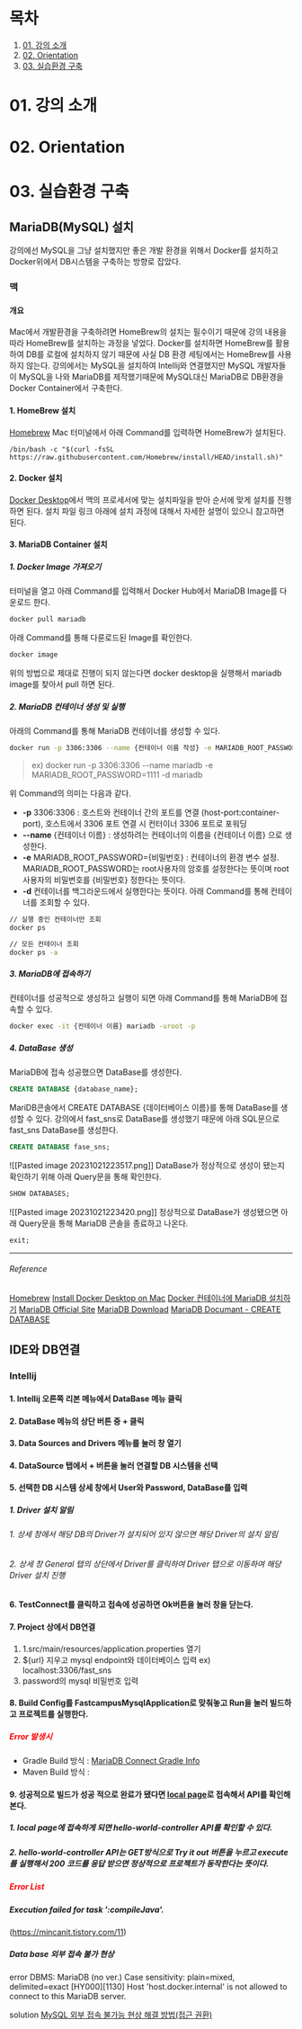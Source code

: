 # 목차
1. [01. 강의 소개](#ch-01-강의-소개)
2. [02. Orientation](#ch-02-orientation)
3. [03. 실습환경 구축](#ch-03-실습환경-구축)
# 01. 강의 소개
# 02. Orientation
# 03. 실습환경 구축
## MariaDB(MySQL) 설치

강의에선 MySQL을 그냥 설치했지만 좋은 개발 환경을 위해서 Docker를 설치하고 Docker위에서 DB시스템을 구축하는 방향로 잡았다. 
### 맥
#### 개요
Mac에서 개발환경을 구축하려면 HomeBrew의 설치는 필수이기 때문에 강의 내용을 따라 HomeBrew를 설치하는 과정을 넣었다. Docker를 설치하면 HomeBrew를 활용하여 DB를 로컬에 설치하지 않기 때문에 사실 DB 환경 세팅에서는 HomeBrew를 사용하지 않는다. 강의에서는 MySQL을 설치하여 Intellij와 연결했지만 MySQL 개발자들이 MySQL을 나와 MariaDB를 제작했기때문에 MySQL대신 MariaDB로 DB환경을 Docker Container에서 구축한다.
#### 1. HomeBrew 설치
[Homebrew](https://brew.sh/)
Mac 터미널에서 아래 Command를 입력하면 HomeBrew가 설치된다.
```
/bin/bash -c "$(curl -fsSL https://raw.githubusercontent.com/Homebrew/install/HEAD/install.sh)"
```

#### 2. Docker 설치
[Docker Desktop](https://docs.docker.com/desktop/install/mac-install/)에서 맥의 프로세서에 맞는 설치파일을 받아 순서에 맞게 설치를 진행하면 된다. 설치 파일 링크 아래에 설치 과정에 대해서 자세한 설명이 있으니 참고하면 된다.

#### 3. MariaDB Container 설치
##### 1. Docker Image 가져오기
터미널을 열고 아래 Command를 입력해서 Docker Hub에서 MariaDB Image를 다운로드 한다.
```bash
docker pull mariadb
```
아래 Command를 통해 다룬로드된 Image를 확인한다.
```bash
docker image
```
위의 방법으로 제대로 진행이 되지 않는다면 docker desktop을 실행해서 mariadb image를 찾아서 pull 하면 된다.

##### 2. MariaDB 컨테이너 생성 및 실행
아래의 Command를 통해 MariaDB 컨테이너를 생성할 수 있다.
```bash
docker run -p 3306:3306 --name {컨테이너 이름 작성} -e MARIADB_ROOT_PASSWORD={비밀번호} -d mariadb
```
> ex) docker run -p 3306:3306 --name mariadb -e MARIADB_ROOT_PASSWORD=1111 -d mariadb

위 Command의 의미는 다음과 같다.
- **-p** 3306:3306 : 호스트와 컨테이너 간의 포트를 연결 (host-port:container-port),  호스트에서 3306 포트 연결 시 컨터이너 3306 포트로 포워딩
- **--name** {컨테이너 이름} : 생성하려는 컨테이너의 이름을 {컨테이너 이름} 으로 생성한다.
- **-e** MARIADB_ROOT_PASSWORD={비밀번호} : 컨테이너의 환경 변수 설정. MARIADB_ROOT_PASSWORD는 root사용자의 암호를 설정한다는 뜻이며 root사용자의 비밀번호를 {비밀번호} 정한다는 뜻이다.
- **-d** 컨테이너를 백그라운드에서 실행한다는 뜻이다.
아래 Command를 통해 컨테이너를 조회할 수 있다.
```bash
// 실행 중인 컨테이너만 조회
docker ps

// 모든 컨테이너 조회
docker ps -a
```
##### 3. MariaDB에 접속하기
컨테이너를 성공적으로 생성하고 실행이 되면 아래 Command를 통해 MariaDB에 접속할 수 있다.
```bash
docker exec -it {컨테이너 이름} mariadb -uroot -p
```

##### 4. DataBase 생성
MariaDB에 접속 성공했으면 DataBase를 생성한다.
```sql
CREATE DATABASE {database_name};
```
MariDB콘솔에서 CREATE DATABASE {데이터베이스 이름}를 통해 DataBase를 생성할 수 있다.
강의에서 fast_sns로 DataBase를 생성했기 때문에 아래 SQL문으로 fast_sns DataBase를 생성한다.
```sql
CREATE DATABASE fase_sns;
```
![[Pasted image 20231021223517.png]]
DataBase가 정상적으로 생성이 됐는지 확인하기 위해 아래 Query문을 통해 확인한다.
```sql
SHOW DATABASES;
```
![[Pasted image 20231021223420.png]]
정상적으로 DataBase가 생성됐으면 아래 Query문을 통해 MariaDB 콘솔을 종료하고 나온다.
```sql
exit;
```


-----
###### Reference
[Homebrew](https://brew.sh/)
[Install Docker Desktop on Mac](https://docs.docker.com/desktop/install/mac-install/)
[Docker 컨테이너에 MariaDB 설치하기](https://dkswnkk.tistory.com/697)
[MariaDB Official Site](https://mariadb.com/)
[MariaDB Download](https://mariadb.com/downloads/)
[MariaDB Documant - CREATE DATABASE](https://mariadb.com/kb/en/create-database/)







## IDE와  DB연결
### Intellij
#### 1. Intellij 오른쪽 리본 메뉴에서 DataBase 메뉴 클릭
#### 2. DataBase 메뉴의 상단 버튼 중 + 클릭
#### 3. Data Sources and Drivers 메뉴를 눌러 창 열기
#### 4. DataSource 탭에서 + 버튼을 눌러 연결할 DB 시스템을 선택
#### 5. 선택한 DB 시스템 상세 창에서 User와 Password, DataBase를 입력
##### 1. Driver 설치 알림
###### 1. 상세 창에서 해당 DB의 Driver가 설치되어 있지 않으면 해당 Driver의 설치 알림
###### 2. 상세 창 General 탭의 상단에서 Driver를 클릭하여 Driver 탭으로 이동하여 해당 Driver 설치 진행

#### 6. TestConnect를 클릭하고 접속에 성공하면 Ok버튼을 눌러 창을 닫는다.
#### 7. Project 상에서 DB연결
1. 1.src/main/resources/application.properties 열기
2. ${url} 지우고 mysql endpoint와 데이터베이스 입력
	ex) localhost:3306/fast_sns 
3. password의 mysql 비밀번호 입력
#### 8. Build Config를 FastcampusMysqlApplication로 맞춰놓고 Run을 눌러 빌드하고 프로젝트를 실행한다.
##### <span style="color:red">Error 발생시</span>
- Gradle Build 방식 : [MariaDB Connect Gradle Info](https://mariadb.com/kb/en/java-connector-using-gradle/)
- Maven Build 방식 :
#### 9. 성공적으로 빌드가 성공 적으로 완료가 됐다면 [local page](http://localhost:8080/swagger-ui.html)로 접속해서 API를 확인해본다.
##### 1. local page에 접속하게 되면 hello-world-controller API를 확인할 수 있다.
##### 2. hello-world-controller API는 GET방식으로 Try it out 버튼을 누르고 execute를 실행해서 200 코드를 응답 받으면 정상적으로 프로젝트가 동작한다는 뜻이다.

##### <Span Style="color:red">Error List</Span>
##### Execution failed for task ':compileJava'.
(https://mincanit.tistory.com/11)

##### Data base 외부 접속 불가 현상
error
DBMS: MariaDB (no ver.)
Case sensitivity: plain=mixed, delimited=exact
[HY000][1130] Host 'host.docker.internal' is not allowed to connect to this MariaDB server.

solution
[MySQL 외부 접속 불가능 현상 해결 방법(접근 권환)](https://veneas.tistory.com/entry/MySQL-MySQL-%EC%99%B8%EB%B6%80-%EC%A0%91%EC%86%8D-%EB%B6%88%EA%B0%80%EB%8A%A5-%ED%98%84%EC%83%81-%ED%95%B4%EA%B2%B0-%EB%B0%A9%EB%B2%95-%EC%A0%91%EA%B7%BC-%EA%B6%8C%ED%95%9C)

